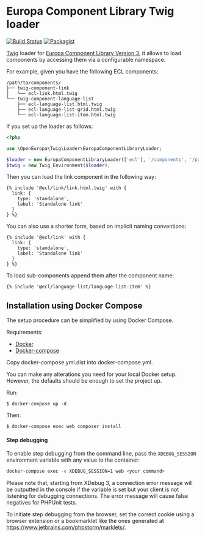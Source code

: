 # Europa Component Library Twig loader
[![Build Status](https://drone.fpfis.eu/api/badges/openeuropa/ecl-twig-loader/status.svg)](https://drone.fpfis.eu/openeuropa/ecl-twig-loader/)
[![Packagist](https://img.shields.io/packagist/v/openeuropa/ecl-twig-loader.svg)](https://packagist.org/packages/openeuropa/ecl-twig-loader)

[Twig](http://twig.sensiolabs.org) loader for [Europa Component Library Version 3](https://github.com/ec-europa/europa-component-library),
it allows to load components by accessing them via a configurable namespace.

For example, given you have the following ECL components:

```
/path/to/components/
├── twig-component-link
│   └── ecl-link.html.twig
└── twig-component-language-list
    ├── ecl-language-list.html.twig
    ├── ecl-language-list-grid.html.twig
    └── ecl-language-list-item.html.twig
```

If you set up the loader as follows:

```php
<?php

use \OpenEuropa\Twig\Loader\EuropaComponentLibraryLoader;

$loader = new EuropaComponentLibraryLoader(['ecl'], '/components', '/path/to');
$twig = new Twig_Environment($loader);
```

Then you can load the link component in the following way:

```twig
{% include '@ecl/link/link.html.twig' with {
  link: {
    type: 'standalone',
    label: 'Standalone link'
  }
} %}
```

You can also use a shorter form, based on implicit naming conventions:

```twig
{% include '@ecl/link' with {
  link: {
    type: 'standalone',
    label: 'Standalone link'
  }
} %}
```

To load sub-components append them after the component name:

```twig
{% include '@ecl/language-list/language-list-item' %}
```

## Installation using Docker Compose

The setup procedure can be simplified by using Docker Compose.

Requirements:

- [Docker](https://www.docker.com/get-docker)
- [Docker-compose](https://docs.docker.com/compose/)

Copy docker-compose.yml.dist into docker-compose.yml.

You can make any alterations you need for your local Docker setup. However, the defaults should be enough to set the project up.

Run:

```
$ docker-compose up -d
```

Then:

```
$ docker-compose exec web composer install
```

#### Step debugging

To enable step debugging from the command line, pass the `XDEBUG_SESSION` environment variable with any value to
the container:

```bash
docker-compose exec -e XDEBUG_SESSION=1 web <your command>
```

Please note that, starting from XDebug 3, a connection error message will be outputted in the console if the variable is
set but your client is not listening for debugging connections. The error message will cause false negatives for PHPUnit
tests.

To initiate step debugging from the browser, set the correct cookie using a browser extension or a bookmarklet
like the ones generated at https://www.jetbrains.com/phpstorm/marklets/.
